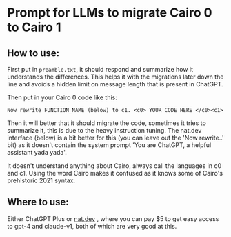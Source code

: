 # Prompt for LLMs to migrate Cairo 0 to Cairo 1

## How to use:

First put in `preamble.txt`, it should respond and summarize how it understands the differences. This helps it with the migrations later down the line and avoids a hidden limit on message length that is present in ChatGPT.

Then put in your Cairo 0 code like this:

`Now rewrite FUNCTION_NAME (below) to c1.
<c0> YOUR CODE HERE </c0><c1>`

Then it will better that it should migrate the code, sometimes it tries to summarize it, this is due to the heavy instruction tuning. The nat.dev interface (below) is a bit better for this (you can leave out the 'Now rewrite..' bit) as it doesn't contain the system prompt 'You are ChatGPT, a helpful assistant yada yada'.

It doesn't understand anything about Cairo, always call the languages in c0 and c1. Using the word Cairo makes it confused as it knows some of Cairo's prehistoric 2021 syntax.

## Where to use:

Either ChatGPT Plus or [nat.dev](https://nat.dev) , where you can pay $5 to get easy access to gpt-4 and claude-v1, both of which are very good at this.
